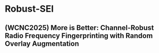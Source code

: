 # Robust-SEI

## (WCNC2025) More is Better: Channel-Robust Radio Frequency Fingerprinting with Random Overlay Augmentation

